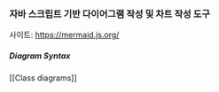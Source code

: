 
### 자바 스크립트 기반 다이어그램 작성 및  차트 작성 도구
사이트: https://mermaid.js.org/

##### Diagram Syntax
[[Class diagrams]]


